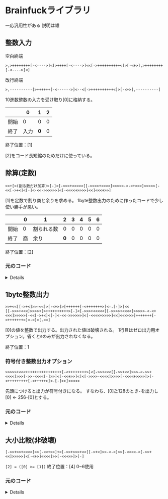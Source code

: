 # Brainfuckライブラリ

一応汎用性がある
説明は雑

## 整数入力
空白終端
```Brainfuck
>,>++++++++[-<---->]<[>++++[-<---->]<<[->++++++++++<]>[-<+>],>++++++++[-<---->]<]
```
改行終端
```Brainfuck
>,----------[>++++++[-<------>]<--<[->++++++++++<]>[-<+>],----------]
```

10進数整数の入力を受け取り[0]に格納する。

||0|1|2|
|-|-|-|-|
|開始|0|0|0|
|終了|入力|<b>0</b>|0|
終了位置：[1]

[2]をコード長短縮のためだけに使っている。

## 除算(定数)
```Brainfuck
>>+[>(割る数だけ加算)>[-]<[->>>+<<<<<[[->>>>+<<<<]>>>>>-<-<+<<<]>>>>>[-<<[->+<]<[-]<-<<->>>>>>]<[-<<<<+>>>>]<<]<<<+>>]
```

[1]を定数で割り商と余りを求める。
1byte整数出力のために作ったコードで少し使い勝手が悪い。

||0|1|2|3|4|5|6|
|-|-|-|-|-|-|-|-|
|開始|0|割られる数|0|0|0|0|0|
|終了|商|余り|<b>0</b>|0|0|0|0|
終了位置：[2]

### 元のコード
<details>

```basic
p → 0
a ← (割られる数)
f ← 1
while f
  b ← (割る数)
  _b ← 0
  for b
    if a → _a1 (_a2)
      dec _a1
      inc _b
    else _a2
      inc _a1 ← _b
      b ← 0
      f ← 0
      dec p
    end a ← _a1
  next
  inc p
wend
```

|0|1|2|3|4|5|6|
|---|---|---|---|---|---|---|
|p|a|f|b|_b|_a1|_a2|


```Brainfuck
>> +
[
  > (割る数だけ加算)
  > [-]
  < [-
    >>>+<<<<< [[->>>>+<<<<] >>>>>-<<<<<
      >>>> -
      < +
      <<<
    ] >>>>> [-
      << [->+<]
      < [-]
      < -
      << -
      >>>>>>
    ] < [-<<<<+>>>>]
    <<
  ]
  <<< +
  >>
]
```
</details>

## 1byte整数出力
```Brainfuck
>>+<<[[->+<]>>-<<]>[-<+>]>[++++++[-<+++++++>]<-.[-]>]<<
[[->>>+<<<]>>>>+[>++++++++++>[-]<[->>>+<<<<<[[->>>>+<<<<]>>>>>-<-<+<<<]>>>>>[-<<[->+<]<[-]<-<<->>>>>>]<[-<<<<+>>>>]<<]<<<+>>]+++++++[-<+++++++>]<-<]>[.<<]
```

[0]の値を整数で出力する。出力された値は破壊される。
1行目はゼロ出力用オプション。省くと`0`のみが出力されなくなる。

終了位置：1

### 符号付き整数出力オプション
```brainfuck
>>>>>+<<<++++++++++++++++[-<++++++++>]<[->>+<<<[[->>+<<]>>>-<->>+<<<<]>>>[->>-<<<<[-]>>]<[-<<+>>]<]<[->>>>-<<<<]>>>>[-<<<<+>>>>]>[-<+++++++++[-<+++++>]<.[-]>>]<<<<<
```
先頭につけると出力が符号付きになる。
すなわち、[0]≧128のとき`-`を出力し[0] ← 256-[0]とする。

### 元のコード
<details>

符号処理
```basic
f ← 1
a ← 128
for a
  if n → _n1 (_n2)
    dec _n1
    inc r
  else _n2
    f ← 0
    a ← 0
  end n ← _n1
next
dec r ← n
n ← r

rem f=1なら'-'出力
```
|0|1|2|3|4|5|
|-|-|-|-|-|-|
|n|a|_n1|_n2|r|f|


```Brainfuck
>>>>> +
<<< +++++ +++++ +++++ +[- < +++++ +++ >]
< [ -
  >> + <<< [[- >> + <<] >>> - <<<
    >> - <<
    >>>> + <<<<
  ] >>> [ -
    >> - <<
    << [-] >>
  ] < [- << + >>] <
]

< [- >>>> - <<<<]
>>>> [- <<<< + >>>>]

> [ -
  < +++++ ++++[- < +++++ >] >
  << .[-] >>
]

<<<<<
```

出力
擬似コードは忘れてしまった。解読する気はおきない
```Brainfuck
[
  商を移動
  [->>>+<<<]
  10で割る
  >>>> +
  [
    > +++++ +++++
    > [-]
    < [-
      >>>+<<<<< [[->>>>+<<<<] >>>>>-<<<<<
        >>>> -
        < +
        <<<
      ] >>>>> [-
        << [->+<]
        < [-]
        < -
        << -
        >>>>>>
      ] < [-<<<<+>>>>]
      <<
    ]
    <<< +
    >>
  ]
  余りに48加算
  +++++ ++[-<+++++ ++>]
  < -
  <
]
出力
> [
  .
  <<
]
```

</details>

## 大小比較(非破壊)
```Brainfuck
[->>+>>+<<<<]>>[-<<+>>]+<[->>+>>>+<<[[->+<]>>-<-<]>>[-<<<<-<[->>+<<]>>>>>]<[-<+>]<<<<]>>[-<<+>>]>[-]
```

`[2] = ([0] >= [1])`
終了位置：[4]
0~6使用

### 元のコード
<details>

↓このコードクソ汚いので書き直したい
```brainfuck
[- >> + >> + <<<<]
>> [- << + >>]
+
< [- >> + <<
  >>>>> + << [[- > + <] >> - <<
    > - <
  ] >> [-
    <<<< - >>>>
    <<<<< [- >> + <<] >>>>>
  ] < [- < + >] <<<<
] >> [- << + >>]
> [-]
```
↓修正計画
```basic
ans ← 1
for a → _a
  if b → _b1 (_b2)
    dec _b1
    inc r
  else _b2
    ans ← 0
    inc _a ← a
  end b ← _b1
next a ← _a
inc b ← r
```
|0|1|2|3|4|5|6|
|-|-|-|-|-|-|-|
|b|a|ans|r|_a|_b1|_b2|
```Brainfuck
>> +
< [- >>> + <<<
  >>>>> + <<<<<< [[- >>>>> + <<<<<] >>>>>> - <<<<<<
    >>>>> - <<<<<
    >>> + <<<
  ] >>>>>> [-
    <<<< - >>>>
    <<<<< [- >>> + <<<] >>>>>
  ] < [- <<<<< + >>>>>] <<<<
] >>> [- <<< + >>>]
< [- <<< + >>>]
```
書きなおしたら長くなってしまった。没。
```brainfuck
>>+<[->>>+>>+<<<<<<[[->>>>>+<<<<<]>>>>>>-<-<<+<<<]>>>>>>[-<<<<-<[->>>+<<<]>>>>>]<[-<<<<<+>>>>>]<<<<]>>>[-<<<+>>>]<[-<<<+>>>]
```
ちなみにこちらは使用帯域は変わらず0~6で終了位置は[3]。
</details>
